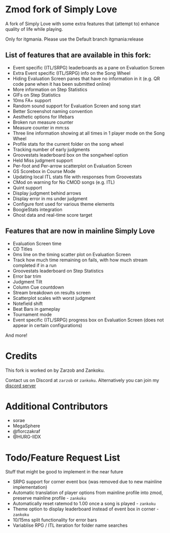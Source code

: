 # Zmod fork of Simply Love

A fork of Simply Love with some extra features that (attempt to) enhance quality of life while playing.

Only for itgmania. Please use the Default branch itgmania:release

## List of features that are available in this fork:

  * Event specific (ITL/SRPG) leaderboards as a pane on Evaluation Screen
  * Extra Event specific (ITL/SRPG) info on the Song Wheel
  * Hiding Evaluation Screen panes that have no information in it (e.g. QR code pane when it has been submitted online)
  * More information on Step Statistics
  * GIFs on Step Statistics
  * 10ms FA+ support
  * Random sound support for Evaluation Screen and song start
  * Better Screenshot naming convention
  * Aesthetic options for lifebars
  * Broken run measure counter
  * Measure counter in mm:ss
  * Three line information showing at all times in 1 player mode on the Song Wheel
  * Profile stats for the current folder on the song wheel
  * Tracking number of early judgments
  * Groovestats leaderboard box on the songwheel option
  * Held Miss judgment support
  * Per-foot and Per-arrow scatterplot on Evaluation Screen
  * GS Scorebox in Course Mode
  * Updating local ITL stats file with responses from Groovestats
  * CMod on warning for No CMOD songs (e.g. ITL)
  * Quint support
  * Display judgment behind arrows
  * Display error in ms under judgment
  * Configure font used for various theme elements
  * BoogieStats integration
  * Ghost data and real-time score target

## Features that are now in mainline Simply Love

  * Evaluation Screen time
  * CD Titles
  * 0ms line on the timing scatter plot on Evaluation Screen
  * Track how much time remaining on fails, with how much stream completed if in a run
  * Groovestats leaderboard on Step Statistics
  * Error bar trim
  * Judgment Tilt
  * Column Cue countdown
  * Stream breakdown on results screen
  * Scatterplot scales with worst judgment
  * Notefield shift
  * Beat Bars in gameplay
  * Tournament mode
  * Event specific (ITL/SRPG) progress box on Evaluation Screen (does not appear in certain configurations)

And more!

# Credits

This fork is worked on by Zarzob and Zankoku.

Contact us on Discord at `zarzob` or `zankoku`. Alternatively you can join my [discord server](https://discord.gg/zarzob)

# Additional Contributors

  * sorae
  * MegaSphere
  * @florczakraf
  * @HURG-IIDX

# Todo/Feature Request List

Stuff that might be good to implement in the near future

* SRPG support for corner event box (was removed due to new mainline implementation)
* Automatic translation of player options from mainline profile into zmod, preserve mainline profile - `zankoku`
* Automatically reset ratemod to 1.00 once a song is played - `zankoku`
* Theme option to display leaderboard instead of event box in corner - `zankoku`
* 10/15ms split functionality for error bars
* Variablise RPG / ITL iteration for folder name searches
